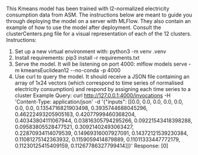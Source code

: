 This Kmeans model has been trained with l2-normalized electricity consumption data from ASM. The instructions below are meant to guide you through deploying the model on a server with MLFlow. They also contain an example of how to use the model after deployment. Consult the clusterCenters.png file for a visual representation of each of the 12 clusters.
Instructions:
1. Set up a new virtual environment with: python3 -m venv .venv
2. Install requirements: pip3 install -r requirements.txt
3. Serve the model. It will be listening on port 4000:
mlflow models serve -m kmeansEuclidean12 --no-conda -p 4000
4. Use curl to query the model. It should receive a JSON file containing an array of 1x24 vectors (which correspond to time series of normalised electricity consumption) and respond by assigning each time series to a cluster
Example Query:
curl http://127.0.0.1:4000/invocations -H 'Content-Type: application/json' -d '{"inputs": [[0.0, 0.0, 0.0, 0.0, 0.0, 0.0, 0.0, 0.1354716821903498, 0.3935744688045296, 0.46222493205905163, 0.42077999460368204, 0.40343804111067944, 0.03816305794295266, 0.09221543418398288, 0.09583805528477521, 0.30921402493063427, 0.22870934114079539, 0.14969316007927091, 0.14372121539230384, 0.11081275142363932, 0.1159059414879889, 0.11011333447772179, 0.11230125415409159, 0.11267786327799414]]}'
Response: 
[0]
